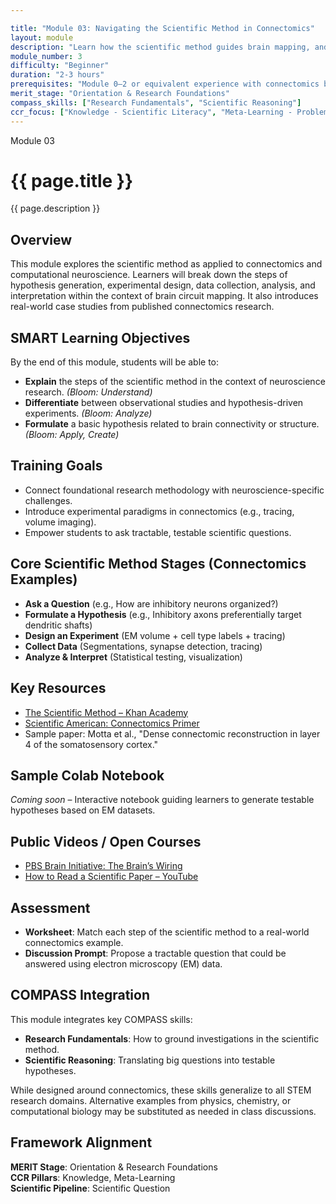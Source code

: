 ```yaml
---

title: "Module 03: Navigating the Scientific Method in Connectomics"
layout: module
description: "Learn how the scientific method guides brain mapping, and develop your ability to ask testable neuroscience questions."
module_number: 3
difficulty: "Beginner"
duration: "2-3 hours"
prerequisites: "Module 0–2 or equivalent experience with connectomics basics"
merit_stage: "Orientation & Research Foundations"
compass_skills: ["Research Fundamentals", "Scientific Reasoning"]
ccr_focus: ["Knowledge - Scientific Literacy", "Meta-Learning - Problem Framing"]
---
```


<div class="main-content">
  <div class="hero">
    <div class="hero-content">
      <span class="module-number">Module 03</span>
      <h1>{{ page.title }}</h1>
      <p class="hero-subtitle">{{ page.description }}</p>
    </div>
  </div>

<section class="section">
  <h2>Overview</h2>
  <p>This module explores the scientific method as applied to connectomics and computational neuroscience. Learners will break down the steps of hypothesis generation, experimental design, data collection, analysis, and interpretation within the context of brain circuit mapping. It also introduces real-world case studies from published connectomics research.</p>
</section>

<section class="section">
  <h2>SMART Learning Objectives</h2>
  <p>By the end of this module, students will be able to:</p>

  <ul>
    <li><strong>Explain</strong> the steps of the scientific method in the context of neuroscience research. <em>(Bloom: Understand)</em></li>
    <li><strong>Differentiate</strong> between observational studies and hypothesis-driven experiments. <em>(Bloom: Analyze)</em></li>
    <li><strong>Formulate</strong> a basic hypothesis related to brain connectivity or structure. <em>(Bloom: Apply, Create)</em></li>
  </ul>
</section>

<section class="section">
  <h2>Training Goals</h2>
  <ul>
    <li>Connect foundational research methodology with neuroscience-specific challenges.</li>
    <li>Introduce experimental paradigms in connectomics (e.g., tracing, volume imaging).</li>
    <li>Empower students to ask tractable, testable scientific questions.</li>
  </ul>
</section>

<section class="section">
  <h2>Core Scientific Method Stages (Connectomics Examples)</h2>
  <ul>
    <li><strong>Ask a Question</strong> (e.g., How are inhibitory neurons organized?)</li>
    <li><strong>Formulate a Hypothesis</strong> (e.g., Inhibitory axons preferentially target dendritic shafts)</li>
    <li><strong>Design an Experiment</strong> (EM volume + cell type labels + tracing)</li>
    <li><strong>Collect Data</strong> (Segmentations, synapse detection, tracing)</li>
    <li><strong>Analyze & Interpret</strong> (Statistical testing, visualization)</li>
  </ul>
</section>

<section class="section">
  <h2>Key Resources</h2>
  <ul>
    <li><a href="https://www.khanacademy.org/science/high-school-biology/hs-biology-foundations/hs-the-science-of-biology/a/the-science-of-biology-review">The Scientific Method – Khan Academy</a></li>
    <li><a href="https://www.scientificamerican.com/article/what-is-connectomics/">Scientific American: Connectomics Primer</a></li>
    <li>Sample paper: Motta et al., "Dense connectomic reconstruction in layer 4 of the somatosensory cortex."</li>
  </ul>
</section>

<section class="section">
  <h2>Sample Colab Notebook</h2>
  <p><em>Coming soon</em> – Interactive notebook guiding learners to generate testable hypotheses based on EM datasets.</p>
</section>

<section class="section">
  <h2>Public Videos / Open Courses</h2>
  <ul>
    <li><a href="https://www.pbs.org/video/the-brains-wiring-l4zydr/">PBS Brain Initiative: The Brain’s Wiring</a></li>
    <li><a href="https://www.youtube.com/watch?v=t2K6mJkSw9U">How to Read a Scientific Paper – YouTube</a></li>
  </ul>
</section>

<section class="section">
  <h2>Assessment</h2>
  <ul>
    <li><strong>Worksheet</strong>: Match each step of the scientific method to a real-world connectomics example.</li>
    <li><strong>Discussion Prompt</strong>: Propose a tractable question that could be answered using electron microscopy (EM) data.</li>
  </ul>
</section>

<section class="section">
  <h2>COMPASS Integration</h2>
  <p>This module integrates key COMPASS skills:</p>
  <ul>
    <li><strong>Research Fundamentals</strong>: How to ground investigations in the scientific method.</li>
    <li><strong>Scientific Reasoning</strong>: Translating big questions into testable hypotheses.</li>
  </ul>
  <p>While designed around connectomics, these skills generalize to all STEM research domains. Alternative examples from physics, chemistry, or computational biology may be substituted as needed in class discussions.</p>
</section>

<section class="section">
  <h2>Framework Alignment</h2>
  <p><strong>MERIT Stage</strong>: Orientation & Research Foundations<br>
  <strong>CCR Pillars</strong>: Knowledge, Meta-Learning<br>
  <strong>Scientific Pipeline</strong>: Scientific Question</p>
</section>

</div>
